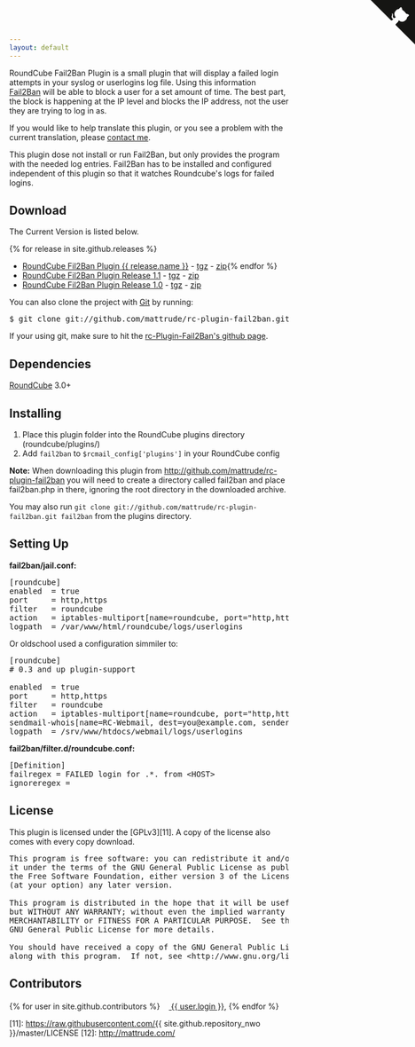```yaml
---
layout: default
---
```


<a href="https://github.com/mattrude/rc-plugin-fail2ban" class="github-corner" aria-label="View source on Github"><svg width="80" height="80" viewBox="0 0 250 250" style="fill:#151513; color:#fff; position: absolute; top: 0; border: 0; right: 0;" aria-hidden="true"><path d="M0,0 L115,115 L130,115 L142,142 L250,250 L250,0 Z"></path><path d="M128.3,109.0 C113.8,99.7 119.0,89.6 119.0,89.6 C122.0,82.7 120.5,78.6 120.5,78.6 C119.2,72.0 123.4,76.3 123.4,76.3 C127.3,80.9 125.5,87.3 125.5,87.3 C122.9,97.6 130.6,101.9 134.4,103.2" fill="currentColor" style="transform-origin: 130px 106px;" class="octo-arm"></path><path d="M115.0,115.0 C114.9,115.1 118.7,116.5 119.8,115.4 L133.7,101.6 C136.9,99.2 139.9,98.4 142.2,98.6 C133.8,88.0 127.5,74.4 143.8,58.0 C148.5,53.4 154.0,51.2 159.7,51.0 C160.3,49.4 163.2,43.6 171.4,40.1 C171.4,40.1 176.1,42.5 178.8,56.2 C183.1,58.6 187.2,61.8 190.9,65.4 C194.5,69.0 197.7,73.2 200.1,77.6 C213.8,80.2 216.3,84.9 216.3,84.9 C212.7,93.1 206.9,96.0 205.4,96.6 C205.1,102.4 203.0,107.8 198.3,112.5 C181.9,128.9 168.3,122.5 157.7,114.1 C157.9,116.9 156.7,120.9 152.7,124.9 L141.0,136.5 C139.8,137.7 141.6,141.9 141.8,141.8 Z" fill="currentColor" class="octo-body"></path></svg></a><style>.github-corner:hover .octo-arm{animation:octocat-wave 560ms ease-in-out}@keyframes octocat-wave{0%,100%{transform:rotate(0)}20%,60%{transform:rotate(-25deg)}40%,80%{transform:rotate(10deg)}}@media (max-width:500px){.github-corner:hover .octo-arm{animation:none}.github-corner .octo-arm{animation:octocat-wave 560ms ease-in-out}}</style>

RoundCube Fail2Ban Plugin is a small plugin that will display a failed login attempts in your syslog or userlogins log file. Using this information [Fail2Ban](http://www.fail2ban.org) will be able to block a user for a set amount of time. The best part, the block is happening at the IP level and blocks the IP address, not the user they are trying to log in as.

If you would like to help translate this plugin, or you see a problem with the current translation, please [contact me][1].

This plugin dose not install or run Fail2Ban, but only provides the program with the needed log entries. Fail2Ban has to be installed and configured independent of this plugin so that it watches Roundcube's logs for failed logins.

  
## Download

The Current Version is listed below.

{% for release in site.github.releases %}
* <a href="{{ release.html_url }}">RoundCube Fil2Ban Plugin {{ release.name }}</a> - <a href="https://github.com/mattrude/rc-plugin-fail2ban/archive/{{ release.tag_name }}.tar.gz">tgz</a> - <a href="https://github.com/mattrude/rc-plugin-fail2ban/archive/{{ release.tag_name }}.zip">zip</a>{% endfor %}
* [RoundCube Fil2Ban Plugin Release 1.1][2] - [tgz][3] - [zip][4]
* [RoundCube Fil2Ban Plugin Release 1.0][5] - [tgz][6] - [zip][7]

You can also clone the project with [Git][8] by running:

<pre>$ git clone git://github.com/mattrude/rc-plugin-fail2ban.git fail2ban</pre> 

If your using git, make sure to hit the [rc-Plugin-Fail2Ban's github page][9]. 

  
## Dependencies

[RoundCube][10] 3.0+


## Installing

1. Place this plugin folder into the RoundCube plugins directory (roundcube/plugins/)
2. Add `fail2ban` to `$rcmail_config['plugins']` in your RoundCube config

**Note:** When downloading this plugin from <http://github.com/mattrude/rc-plugin-fail2ban> you will need to create a directory called fail2ban and place fail2ban.php in there, ignoring the root directory in the downloaded archive.

You may also run `git clone git://github.com/mattrude/rc-plugin-fail2ban.git fail2ban` from the plugins directory.
  
## Setting Up

**fail2ban/jail.conf:**

<pre>[roundcube]
enabled  = true
port     = http,https
filter   = roundcube
action   = iptables-multiport[name=roundcube, port="http,https"]
logpath  = /var/www/html/roundcube/logs/userlogins</pre>

Or oldschool used a configuration simmiler to:

<pre>[roundcube]
# 0.3 and up plugin-support
 
enabled  = true
port     = http,https
filter   = roundcube
action   = iptables-multiport[name=roundcube, port="http,https"]
sendmail-whois[name=RC-Webmail, dest=you@example.com, sender=fail2ban]
logpath  = /srv/www/htdocs/webmail/logs/userlogins</pre>

**fail2ban/filter.d/roundcube.conf:**

<pre>[Definition]
failregex = FAILED login for .*. from &lt;HOST&gt;
ignoreregex =</pre>

  
## License

This plugin is licensed under the [GPLv3][11]. A copy of the license also comes with every copy download.

<pre>This program is free software: you can redistribute it and/or modify
it under the terms of the GNU General Public License as published by
the Free Software Foundation, either version 3 of the License, or
(at your option) any later version.

This program is distributed in the hope that it will be useful,
but WITHOUT ANY WARRANTY; without even the implied warranty of
MERCHANTABILITY or FITNESS FOR A PARTICULAR PURPOSE.  See the
GNU General Public License for more details.

You should have received a copy of the GNU General Public License
along with this program.  If not, see &lt;http://www.gnu.org/licenses/>.</pre>

## Contributors

{% for user in site.github.contributors %}<a href="{{ user.html_url }}"><img src="{{ user.avatar_url }}&s=16" width="16px" height="16px" /> {{ user.login }}</a>, {% endfor %}

 [1]: http://mattrude.com/contact-me/
 [2]: https://github.com/mattrude/rc-plugin-fail2ban/releases/tag/1.1
 [3]: http://github.com/downloads/mattrude/rc-plugin-fail2ban/roundcube-fail2ban-plugin.1.1.tgz
 [4]: http://github.com/downloads/mattrude/rc-plugin-fail2ban/roundcube-fail2ban-plugin.1.1.zip
 [5]: https://github.com/mattrude/rc-plugin-fail2ban/releases/tag/1.0
 [6]: http://github.com/downloads/mattrude/rc-plugin-fail2ban/roundcube-fail2ban-plugin.1.0.tgz
 [7]: http://github.com/downloads/mattrude/rc-plugin-fail2ban/roundcube-fail2ban-plugin.1.0.zip
 [8]: http://git-scm.com
 [9]: http://github.com/mattrude/rc-plugin-fail2ban
 [10]: http://roundcube.net/
 [11]: https://raw.githubusercontent.com/{{ site.github.repository_nwo }}/master/LICENSE
 [12]: http://mattrude.com/
